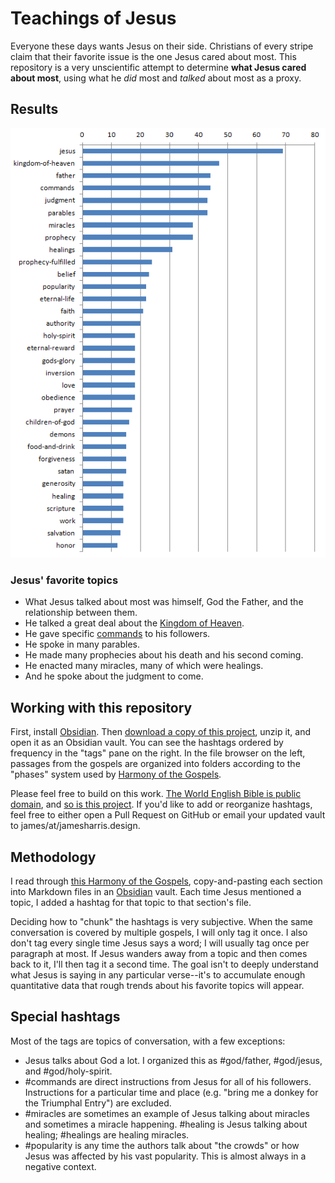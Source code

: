 # Teachings of Jesus

Everyone these days wants Jesus on their side. Christians of every stripe claim that their favorite issue is the one Jesus cared about most. This repository is a very unscientific attempt to determine **what Jesus cared about most**, using what he *did* most and *talked* about most as a proxy.

## Results
![Bar graph of results](chart.png)

### Jesus' favorite topics

- What Jesus talked about most was himself, God the Father, and the relationship between them.
- He talked a great deal about the [Kingdom of Heaven](Kingdom%20of%20Heaven.md).
- He gave specific [commands](Commands.md) to his followers.
- He spoke in many parables.
- He made many prophecies about his death and his second coming.
- He enacted many miracles, many of which were healings.
- And he spoke about the judgment to come.

## Working with this repository

First, install [Obsidian](https://obsidian.md). Then [download a copy of this project](https://github.com/DawnPaladin/Teachings-of-Jesus/archive/refs/heads/main.zip), unzip it, and open it as an Obsidian vault. You can see the hashtags ordered by frequency in the "tags" pane on the right. In the file browser on the left, passages from the gospels are organized into folders according to the "phases" system used by [Harmony of the Gospels](http://harmony.bible/harmony-of-the-gospels/).

Please feel free to build on this work. [The World English Bible is public domain](https://ebible.org/web/webfaq.htm#MayIUse), and [so is this project](LICENSE.md). If you'd like to add or reorganize hashtags, feel free to either open a Pull Request on GitHub or email your updated vault to james/at/jamesharris.design.

## Methodology

I read through [this Harmony of the Gospels](http://harmony.bible/harmony-of-the-gospels/), copy-and-pasting each section into Markdown files in an [Obsidian](https://obsidian.md) vault. Each time Jesus mentioned a topic, I added a hashtag for that topic to that section's file.

Deciding how to "chunk" the hashtags is very subjective. When the same conversation is covered by multiple gospels, I will only tag it once. I also don't tag every single time Jesus says a word; I will usually tag once per paragraph at most. If Jesus wanders away from a topic and then comes back to it, I'll then tag it a second time. The goal isn't to deeply understand what Jesus is saying in any particular verse--it's to accumulate enough quantitative data that rough trends about his favorite topics will appear.

## Special hashtags

Most of the tags are topics of conversation, with a few exceptions:

- Jesus talks about God a lot. I organized this as #god/father, #god/jesus, and #god/holy-spirit. 
- #commands are direct instructions from Jesus for all of his followers. Instructions for a particular time and place (e.g. "bring me a donkey for the Triumphal Entry") are excluded.
- #miracles are sometimes an example of Jesus talking about miracles and sometimes a miracle happening. #healing is Jesus talking about healing; #healings are healing miracles.
- #popularity is any time the authors talk about "the crowds" or how Jesus was affected by his vast popularity. This is almost always in a negative context.
